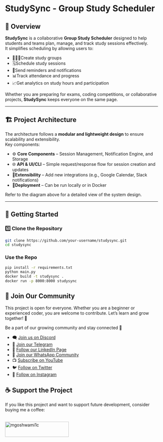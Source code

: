 # StudySync - Group Study Scheduler


## 📌 Overview

**StudySync** is a collaborative **Group Study Scheduler** designed to help students and teams plan, manage, and track study sessions effectively.  
It simplifies scheduling by allowing users to:
- 🧑‍🤝‍🧑Create study groups
- 🗓️Schedule study sessions
- 🔔Send reminders and notifications
- 📊Track attendance and progress
- 📈Get analytics on study hours and participation

Whether you are preparing for exams, coding competitions, or collaborative projects, **StudySync** keeps everyone on the same page.

---

## 🏗 Project Architecture

The architecture follows a **modular and lightweight design** to ensure scalability and extensibility.  
Key components:
- ⚙️ **Core Components** – Session Management, Notification Engine, and Storage
- 🌐 **API & UI/CLI** – Simple request/response flow for session creation and updates
- 🔌**Extensibility** – Add new integrations (e.g., Google Calendar, Slack notifications)
- 🐳**Deployment** – Can be run locally or in Docker

Refer to the diagram above for a detailed view of the system design.

---

## 🚀 Getting Started

### 1️⃣ Clone the Repository
```bash
git clone https://github.com/your-username/studysync.git
cd studysync
```

### Use the Repo
```bash
pip install -r requirements.txt
python main.py
docker build -t studysync .
docker run -p 8000:8000 studysync
```

## 📢 Join Our Community
This project is open for everyone. Whether you are a beginner or experienced coder, you are welcome to contribute. Let’s learn and grow together! 🌱


Be a part of our growing community and stay connected 🚀  

- 🗨️ [Join us on Discord](https://discord.gg/YMJp48qbwR)
- 📢 [Join our Telegram](https://t.me/gwcacademy)
- 💼 [Follow our LinkedIn Page](https://www.linkedin.com/company/gwc-academy/)  
- 💬 [Join our WhatsApp Community](https://whatsapp.com/channel/0029ValnoT1CBtxNi4lt8h1s)
- 📺 [Subscribe on YouTube](https://www.youtube.com/c/growwithcode?sub_confirmation=1)  
- 🐦 [Follow on Twitter](https://x.com/goshwami_manish) 
- 📸 [Follow on Instagram](https://www.instagram.com/grow_with_code)  


## ☕ Support the Project
<p>If you like this project and want to support future development, consider buying me a coffee:</p><br>
<a href="https://www.buymeacoffee.com/mgoshwami1c"> <img align="left" src="https://cdn.buymeacoffee.com/buttons/v2/default-yellow.png" height="50" width="210" alt="mgoshwami1c" ></a>
  
  <br><br/>
